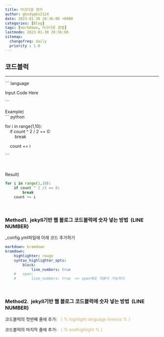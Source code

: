 ```yaml
---
title: 마크다운 정리
author: gksdygks2124
date: 2023-01-30 20:36:00 +0900
categories: [Blog]
tags: [markdown, 마크다운 문법]
lastmode: 2023-01-30 20:36:00
sitemap:
  changefreq: daily
  priority : 1.0
---
```


## <b>코드블럭</b>
---
<span>```</span> language

Input Code Here

<span>```</span>

Example)  
<span>```</span> python

for i in range(1,10):  
&nbsp;&nbsp;&nbsp;&nbsp;if count ^ 2 / 2 == 0:  
&nbsp;&nbsp;&nbsp;&nbsp;&nbsp;&nbsp;&nbsp;&nbsp;break
    
&nbsp;&nbsp;&nbsp;&nbsp;count += i

<span>```</span>

<br>

Result)
```python
for i in range(1,10):
    if count ^ 2 /2 == 0:
        break
    count += i
```

<br>

### <b>Method1.&nbsp;&nbsp;jekyll기반 웹 블로그 코드블럭에 숫자 넣는 방법 &nbsp;(LINE NUMBER)</b>
_config.yml파일에 아래 코드 추가하기
```yml
markdown: kramdown
kramdown:
    highlighter: rouge
    syntax_highlighter_opts:
        block:
            line_numbers: true
    #   span:
    #       line_numbers: true  => span에도 적용이 가능하다
```

<br>

### <b>Method2.&nbsp;&nbsp;jekyll기반 웹 블로그 코드블럭에 숫자 넣는 방법 &nbsp;(LINE NUMBER)</b>
코드블럭의 첫번째 줄에 추가: &nbsp; <span style="color:#cbac69">{&nbsp;</span><span style="color:#cbac69">% highlight language linenos %&nbsp;</span><span style="color:#cbac69">}</span>

코드블럭의 마지막 줄에 추가: &nbsp; <span style="color:#cbac69">{&nbsp;</span><span style="color:#cbac69">% endhighlight %&nbsp;</span><span style="color:#cbac69">}</span>
